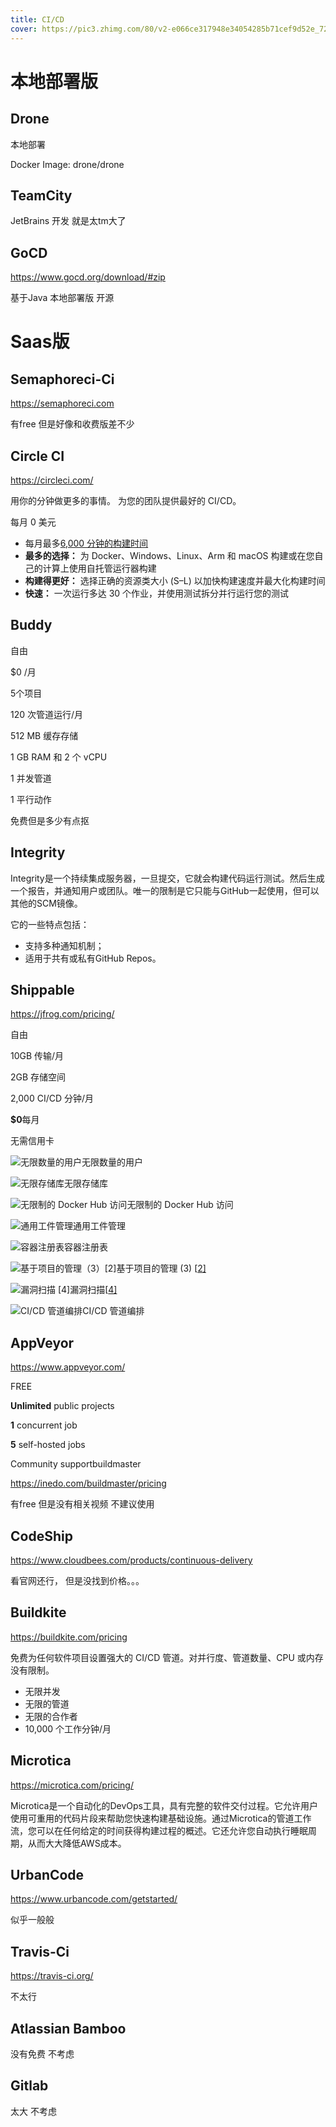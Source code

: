 ```yaml
---
title: CI/CD
cover: https://pic3.zhimg.com/80/v2-e066ce317948e34054285b71cef9d52e_720w.jpg
---
```


# 本地部署版

## Drone

本地部署

Docker Image: drone/drone



## TeamCity

JetBrains 开发 就是太tm大了



## GoCD

https://www.gocd.org/download/#zip

基于Java  本地部署版 开源



# Saas版

## Semaphoreci-Ci

https://semaphoreci.com

有free 但是好像和收费版差不少





## Circle CI 

https://circleci.com/

用你的分钟做更多的事情。
为您的团队提供最好的 CI/CD。

 每月 0 美元

- 每月最多[6,000 分钟的构建时间](https://circleci.com/pricing/#)
- **最多的选择：** 为 Docker、Windows、Linux、Arm 和 macOS 构建或在您自己的计算上使用自托管运行器构建
- **构建得更好：** 选择正确的资源类大小 (S⁠–⁠L) 以加快构建速度并最大化构建时间
- **快速：** 一次运行多达 30 个作业，并使用测试拆分并行运行您的测试















## Buddy

自由

$0 /月 

5个项目

120 次管道运行/月

512 MB 缓存存储

1 GB RAM 和 2 个 vCPU

1 并发管道

1 平行动作

 免费但是多少有点抠


## Integrity

Integrity是一个持续集成服务器，一旦提交，它就会构建代码运行测试。然后生成一个报告，并通知用户或团队。唯一的限制是它只能与GitHub一起使用，但可以其他的SCM镜像。

它的一些特点包括：

- 支持多种通知机制；
- 适用于共有或私有GitHub Repos。



##  Shippable

https://jfrog.com/pricing/


自由 

10GB 传输/月

2GB 存储空间

2,000 CI/CD 分钟/月

**$0**每月

无需信用卡

![无限数量的用户](https://speedmedia.jfrog.com/08612fe1-9391-4cf3-ac1a-6dd49c36b276/https://media.jfrog.com/wp-content/uploads/2020/08/16094325/unlimited_icon.png/mxw_2048,f_auto)无限数量的用户

![无限存储库](https://speedmedia.jfrog.com/08612fe1-9391-4cf3-ac1a-6dd49c36b276/https://media.jfrog.com/wp-content/uploads/2020/08/16094325/unlimited_icon.png/mxw_2048,f_auto)无限存储库

![无限制的 Docker Hub 访问](https://speedmedia.jfrog.com/08612fe1-9391-4cf3-ac1a-6dd49c36b276/https://media.jfrog.com/wp-content/uploads/2021/05/04111956/Background.png/mxw_2048,f_auto)无限制的 Docker Hub 访问

![通用工件管理](https://speedmedia.jfrog.com/08612fe1-9391-4cf3-ac1a-6dd49c36b276/https://media.jfrog.com/wp-content/uploads/2020/08/16094335/check_icon.png/mxw_2048,f_auto)通用工件管理

![容器注册表](https://speedmedia.jfrog.com/08612fe1-9391-4cf3-ac1a-6dd49c36b276/https://media.jfrog.com/wp-content/uploads/2020/08/16094335/check_icon.png/mxw_2048,f_auto)容器注册表

![基于项目的管理（3）<a href="#cloud_2">[2]</a>](https://speedmedia.jfrog.com/08612fe1-9391-4cf3-ac1a-6dd49c36b276/https://media.jfrog.com/wp-content/uploads/2020/08/16094335/check_icon.png/mxw_2048,f_auto)基于项目的管理 (3) [[2\]](https://jfrog.com/pricing/#cloud_2)

![漏洞扫描 <a href="#cloud_4" data-gac="Pricing - Cloud" data-gaa="Flexible Plans" data-gal="免费 | 漏洞扫描 | 了解更多链接">[4]</a>](https://speedmedia.jfrog.com/08612fe1-9391-4cf3-ac1a-6dd49c36b276/https://media.jfrog.com/wp-content/uploads/2020/08/16094335/check_icon.png/mxw_2048,f_auto)漏洞扫描[[4\]](https://jfrog.com/pricing/#cloud_4)

![CI/CD 管道编排](https://speedmedia.jfrog.com/08612fe1-9391-4cf3-ac1a-6dd49c36b276/https://media.jfrog.com/wp-content/uploads/2020/08/16094335/check_icon.png/mxw_2048,f_auto)CI/CD 管道编排

## AppVeyor

https://www.appveyor.com/

FREE

**Unlimited** public projects

**1** concurrent job

**5** self-hosted jobs

Community supportbuildmaster 

https://inedo.com/buildmaster/pricing

有free 但是没有相关视频 不建议使用



## CodeShip

https://www.cloudbees.com/products/continuous-delivery

看官网还行， 但是没找到价格。。。



## Buildkite

https://buildkite.com/pricing

免费为任何软件项目设置强大的 CI/CD 管道。对并行度、管道数量、CPU 或内存没有限制。

- 无限并发
- 无限的管道
- 无限的合作者
- 10,000 个工作分钟/月



## Microtica

https://microtica.com/pricing/

Microtica是一个自动化的DevOps工具，具有完整的软件交付过程。它允许用户使用可重用的代码片段来帮助您快速构建基础设施。通过Microtica的管道工作流，您可以在任何给定的时间获得构建过程的概述。它还允许您自动执行睡眠周期，从而大大降低AWS成本。





## UrbanCode

https://www.urbancode.com/getstarted/

似乎一般般





## Travis-Ci

https://travis-ci.org/

不太行





## Atlassian Bamboo

没有免费 不考虑 



## Gitlab

太大 不考虑

